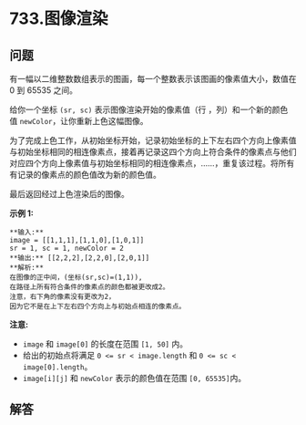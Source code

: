 # 733.图像渲染

## 问题

有一幅以二维整数数组表示的图画，每一个整数表示该图画的像素值大小，数值在 0 到 65535 之间。

给你一个坐标 `(sr, sc)` 表示图像渲染开始的像素值（行 ，列）和一个新的颜色值 `newColor`，让你重新上色这幅图像。

为了完成上色工作，从初始坐标开始，记录初始坐标的上下左右四个方向上像素值与初始坐标相同的相连像素点，接着再记录这四个方向上符合条件的像素点与他们对应四个方向上像素值与初始坐标相同的相连像素点，……，重复该过程。将所有有记录的像素点的颜色值改为新的颜色值。

最后返回经过上色渲染后的图像。

**示例 1:**

```
**输入:**
image = [[1,1,1],[1,1,0],[1,0,1]]
sr = 1, sc = 1, newColor = 2
**输出:** [[2,2,2],[2,2,0],[2,0,1]]
**解析:**
在图像的正中间，(坐标(sr,sc)=(1,1)),
在路径上所有符合条件的像素点的颜色都被更改成2。
注意，右下角的像素没有更改为2，
因为它不是在上下左右四个方向上与初始点相连的像素点。

```

**注意:**

* `image` 和 `image[0]` 的长度在范围 `[1, 50]` 内。
* 给出的初始点将满足 `0 <= sr < image.length` 和 `0 <= sc < image[0].length`。
* `image[i][j]` 和 `newColor` 表示的颜色值在范围 `[0, 65535]`内。



## 解答

